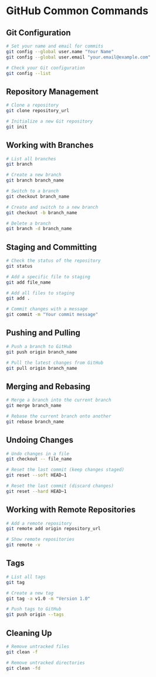 # GitHub Common Commands

## Git Configuration
```sh
# Set your name and email for commits
git config --global user.name "Your Name"
git config --global user.email "your.email@example.com"

# Check your Git configuration
git config --list
```

## Repository Management
```sh
# Clone a repository
git clone repository_url

# Initialize a new Git repository
git init
```

## Working with Branches
```sh
# List all branches
git branch

# Create a new branch
git branch branch_name

# Switch to a branch
git checkout branch_name

# Create and switch to a new branch
git checkout -b branch_name

# Delete a branch
git branch -d branch_name
```

## Staging and Committing
```sh
# Check the status of the repository
git status

# Add a specific file to staging
git add file_name

# Add all files to staging
git add .

# Commit changes with a message
git commit -m "Your commit message"
```

## Pushing and Pulling
```sh
# Push a branch to GitHub
git push origin branch_name

# Pull the latest changes from GitHub
git pull origin branch_name
```

## Merging and Rebasing
```sh
# Merge a branch into the current branch
git merge branch_name

# Rebase the current branch onto another
git rebase branch_name
```

## Undoing Changes
```sh
# Undo changes in a file
git checkout -- file_name

# Reset the last commit (keep changes staged)
git reset --soft HEAD~1

# Reset the last commit (discard changes)
git reset --hard HEAD~1
```

## Working with Remote Repositories
```sh
# Add a remote repository
git remote add origin repository_url

# Show remote repositories
git remote -v
```

## Tags
```sh
# List all tags
git tag

# Create a new tag
git tag -a v1.0 -m "Version 1.0"

# Push tags to GitHub
git push origin --tags
```

## Cleaning Up
```sh
# Remove untracked files
git clean -f

# Remove untracked directories
git clean -fd
```